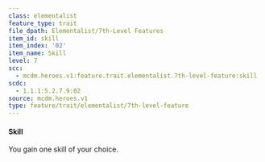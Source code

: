 ```yaml
---
class: elementalist
feature_type: trait
file_dpath: Elementalist/7th-Level Features
item_id: skill
item_index: '02'
item_name: Skill
level: 7
scc:
  - mcdm.heroes.v1:feature.trait.elementalist.7th-level-feature:skill
scdc:
  - 1.1.1:5.2.7.9:02
source: mcdm.heroes.v1
type: feature/trait/elementalist/7th-level-feature
---
```


#### Skill

You gain one skill of your choice.
